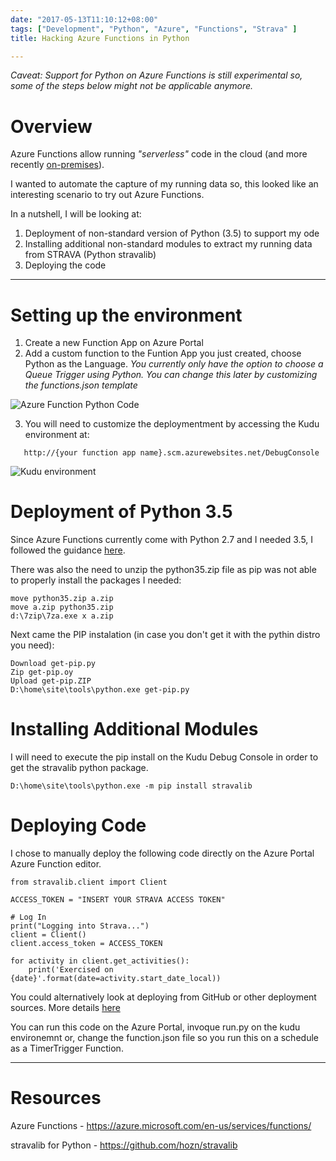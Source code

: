 ```yaml
---
date: "2017-05-13T11:10:12+08:00"
tags: ["Development", "Python", "Azure", "Functions", "Strava" ]
title: Hacking Azure Functions in Python

---
```


*Caveat: Support for Python on Azure Functions is still experimental so, some of the steps below might not be applicable anymore.*

# Overview
Azure Functions allow running *"serverless"* code in the cloud (and more recently [on-premises](https://azure.microsoft.com/en-us/blog/introducing-azure-functions-runtime-preview/)).

I wanted to automate the capture of my running data so, this looked like an interesting scenario to try out Azure Functions.

In a nutshell, I will be looking at:

1. Deployment of non-standard version of Python (3.5) to support my ode
2. Installing additional non-standard modules to extract my running data from STRAVA (Python stravalib)
3. Deploying the code

***

# Setting up the environment

1. Create a new Function App on Azure Portal 
2. Add a custom function to the Funtion App you just created, choose Python as the Language. *You currently only have the option to choose a Queue Trigger using Python. You can change this later by customizing the functions.json template*

![Azure Function Python Code](/blog/img/stravaazurefunction.PNG "Azure Function Python Code")

3. You will need to customize the deploymentment by accessing the Kudu environment at:

```
   http://{your function app name}.scm.azurewebsites.net/DebugConsole
```

![Kudu environment](/blog/img/kudu.PNG "Kudu environment")

# Deployment of Python 3.5
Since Azure Functions currently come with Python 2.7 and I needed 3.5, I followed the guidance [here](https://github.com/Azure/azure-webjobs-sdk-script/wiki/Using-a-custom-version-of-Python).

There was also the need to unzip the python35.zip file as pip was not able to properly install the packages I needed:

```
move python35.zip a.zip
move a.zip python35.zip
d:\7zip\7za.exe x a.zip 
```

Next came the PIP instalation (in case you don't get it with the pythin distro you need):
```
Download get-pip.py
Zip get-pip.oy
Upload get-pip.ZIP
D:\home\site\tools\python.exe get-pip.py
```

# Installing Additional Modules
I will need to execute the pip install on the Kudu Debug Console in order to get the stravalib python package.

```
D:\home\site\tools\python.exe -m pip install stravalib
```

# Deploying Code
I chose to manually deploy the following code directly on the Azure Portal Azure Function editor.

```
from stravalib.client import Client

ACCESS_TOKEN = "INSERT YOUR STRAVA ACCESS TOKEN"

# Log In
print("Logging into Strava...")
client = Client()
client.access_token = ACCESS_TOKEN

for activity in client.get_activities():
    print('Exercised on {date}'.format(date=activity.start_date_local))
```

You could alternatively look at deploying from GitHub or other deployment sources. More details [here](https://docs.microsoft.com/en-us/azure/azure-functions/functions-continuous-deployment)

You can run this code on the Azure Portal, invoque run.py on the kudu environemnt or, change the function.json file so you run this on a schedule as a TimerTrigger Function.

***

# Resources
Azure Functions - https://azure.microsoft.com/en-us/services/functions/

stravalib for Python - https://github.com/hozn/stravalib